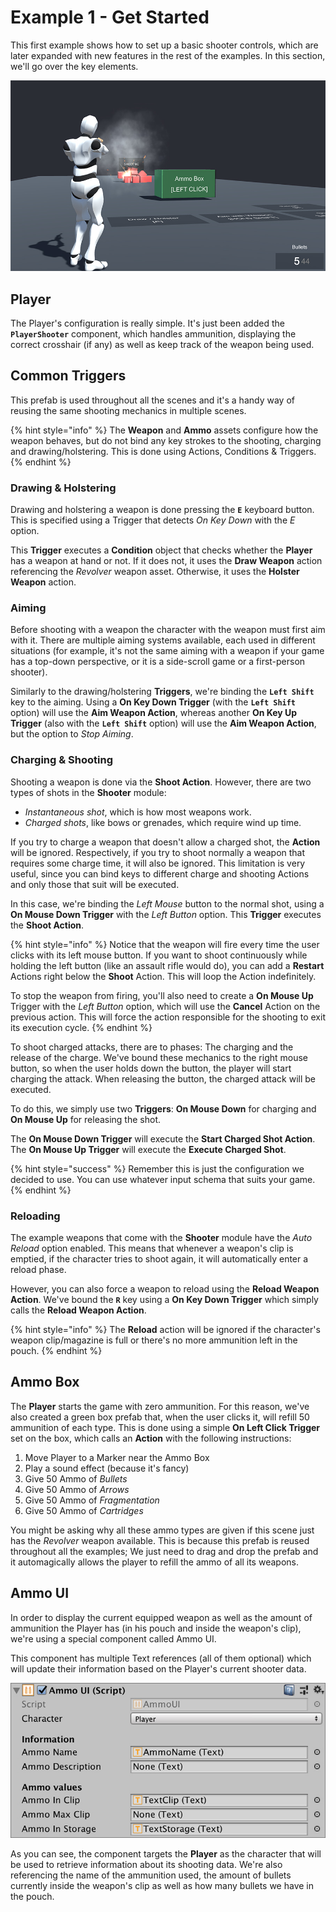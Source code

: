 # Example 1 - Get Started

This first example shows how to set up a basic shooter controls, which are later expanded with new features in the rest of the examples. In this section, we'll go over the key elements.

![](../../../.gitbook/assets/example1-header.jpg)

## Player

The Player's configuration is really simple. It's just been added the **`PlayerShooter`** component, which handles ammunition, displaying the correct crosshair \(if any\) as well as keep track of the weapon being used.

## Common Triggers

This prefab is used throughout all the scenes and it's a handy way of reusing the same shooting mechanics in multiple scenes.

{% hint style="info" %}
The **Weapon** and **Ammo** assets configure how the weapon behaves, but do not bind any key strokes to the shooting, charging and drawing/holstering. This is done using Actions, Conditions & Triggers.
{% endhint %}

### Drawing & Holstering

Drawing and holstering a weapon is done pressing the **`E`** keyboard button. This is specified using a Trigger that detects _On Key Down_ with the _E_ option.

This **Trigger** executes a **Condition** object that checks whether the **Player** has a weapon at hand or not. If it does not, it uses the **Draw Weapon** action referencing the _Revolver_ weapon asset. Otherwise, it uses the **Holster Weapon** action.

### Aiming

Before shooting with a weapon the character with the weapon must first aim with it. There are multiple aiming systems available, each used in different situations \(for example, it's not the same aiming with a weapon if your game has a top-down perspective, or it is a side-scroll game or a first-person shooter\).

Similarly to the drawing/holstering **Triggers**, we're binding the **`Left Shift`** key to the aiming. Using a **On Key Down Trigger** \(with the **`Left Shift`** option\) will use the **Aim Weapon Action**, whereas another **On Key Up Trigger** \(also with the **`Left Shift`** option\) will use the **Aim Weapon Action**, but the option to _Stop Aiming_.

### Charging & Shooting

Shooting a weapon is done via the **Shoot Action**. However, there are two types of shots in the **Shooter** module:

* _Instantaneous shot_, which is how most weapons work.
* _Charged shots_, like bows or grenades, which require wind up time.

If you try to charge a weapon that doesn't allow a charged shot, the **Action** will be ignored. Respectively, if you try to shoot normally a weapon that requires some charge time, it will also be ignored. This limitation is very useful, since you can bind keys to different charge and shooting Actions and only those that suit will be executed.

In this case, we're binding the _Left Mouse_ button to the normal shot, using a **On Mouse Down Trigger** with the _Left Button_ option. This **Trigger** executes the **Shoot Action**.

{% hint style="info" %}
Notice that the weapon will fire every time the user clicks with its left mouse button. If you want to shoot continuously while holding the left button \(like an assault rifle would do\), you can add a **Restart** Actions right below the **Shoot** Action. This will loop the Action indefinitely. 

To stop the weapon from firing, you'll also need to create a **On Mouse Up** Trigger with the _Left Button_ option, which will use the **Cancel** Action on the previous action. This will force the action responsible for the shooting to exit its execution cycle.
{% endhint %}

To shoot charged attacks, there are to phases: The charging and the release of the charge. We've bound these mechanics to the right mouse button, so when the user holds down the button, the player will start charging the attack. When releasing the button, the charged attack will be executed.

To do this, we simply use two **Triggers**: **On Mouse Down** for charging and **On Mouse Up** for releasing the shot.

The **On Mouse Down Trigger** will execute the **Start Charged Shot Action**. The **On Mouse Up Trigger** will execute the **Execute Charged Shot**.

{% hint style="success" %}
Remember this is just the configuration we decided to use. You can use whatever input schema that suits your game.
{% endhint %}

### Reloading

The example weapons that come with the **Shooter** module have the _Auto Reload_ option enabled. This means that whenever a weapon's clip is emptied, if the character tries to shoot again, it will automatically enter a reload phase.

However, you can also force a weapon to reload using the **Reload Weapon Action**. We've bound the **`R`** key using a **On Key Down Trigger** which simply calls the **Reload Weapon Action**.

{% hint style="info" %}
The **Reload** action will be ignored if the character's weapon clip/magazine is full or there's no more ammunition left in the pouch.
{% endhint %}

## Ammo Box

The **Player** starts the game with zero ammunition. For this reason, we've also created a green box prefab that, when the user clicks it, will refill 50 ammunition of each type. This is done using a simple **On Left Click Trigger** set on the box, which calls an **Action** with the following instructions:

1. Move Player to a Marker near the Ammo Box
2. Play a sound effect \(because it's fancy\)
3. Give 50 Ammo of _Bullets_
4. Give 50 Ammo of _Arrows_
5. Give 50 Ammo of _Fragmentation_
6. Give 50 Ammo of _Cartridges_

You might be asking why all these ammo types are given if this scene just has the _Revolver_ weapon available. This is because this prefab is reused throughout all the examples; We just need to drag and drop the prefab and it automagically allows the player to refill the ammo of all its weapons.

## Ammo UI

In order to display the current equipped weapon as well as the amount of ammunition the Player has \(in his pouch and inside the weapon's clip\), we're using a special component called Ammo UI.

This component has multiple Text references \(all of them optional\) which will update their information based on the Player's current shooter data.

![\(Ammo UI component\)](../../../.gitbook/assets/example1-ammo-ui.jpg)

As you can see, the component targets the **Player** as the character that will be used to retrieve information about its shooting data. We're also referencing the name of the ammunition used, the amount of bullets currently inside the weapon's clip as well as how many bullets we have in the pouch.

